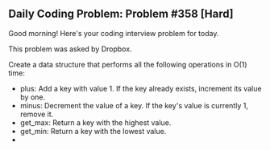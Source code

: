## Daily Coding Problem: Problem #358 [Hard]

Good morning! Here's your coding interview problem for today.

This problem was asked by Dropbox.

Create a data structure that performs all the following operations in O(1) time:

- plus: Add a key with value 1. If the key already exists, increment its value by one.
- minus: Decrement the value of a key. If the key's value is currently 1, remove it.
- get_max: Return a key with the highest value.
- get_min: Return a key with the lowest value.
- 
